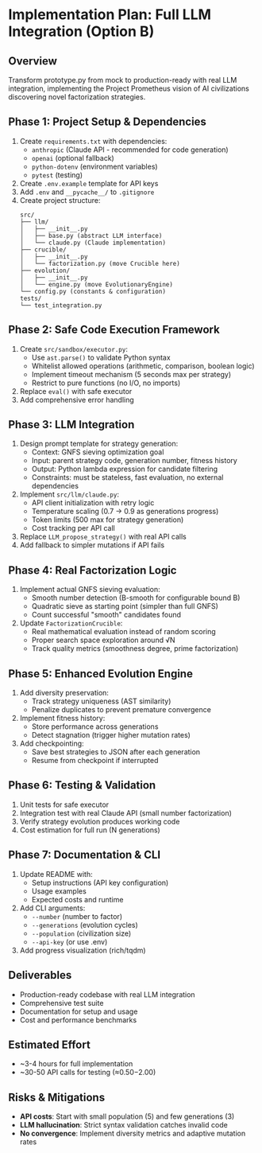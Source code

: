 # Implementation Plan: Full LLM Integration (Option B)

## Overview
Transform prototype.py from mock to production-ready with real LLM integration, implementing the Project Prometheus vision of AI civilizations discovering novel factorization strategies.

## Phase 1: Project Setup & Dependencies
1. Create `requirements.txt` with dependencies:
   - `anthropic` (Claude API - recommended for code generation)
   - `openai` (optional fallback)
   - `python-dotenv` (environment variables)
   - `pytest` (testing)
2. Create `.env.example` template for API keys
3. Add `.env` and `__pycache__/` to `.gitignore`
4. Create project structure:
   ```
   src/
   ├── llm/
   │   ├── __init__.py
   │   ├── base.py (abstract LLM interface)
   │   └── claude.py (Claude implementation)
   ├── crucible/
   │   ├── __init__.py
   │   └── factorization.py (move Crucible here)
   ├── evolution/
   │   ├── __init__.py
   │   └── engine.py (move EvolutionaryEngine)
   └── config.py (constants & configuration)
   tests/
   └── test_integration.py
   ```

## Phase 2: Safe Code Execution Framework
1. Create `src/sandbox/executor.py`:
   - Use `ast.parse()` to validate Python syntax
   - Whitelist allowed operations (arithmetic, comparison, boolean logic)
   - Implement timeout mechanism (5 seconds max per strategy)
   - Restrict to pure functions (no I/O, no imports)
2. Replace `eval()` with safe executor
3. Add comprehensive error handling

## Phase 3: LLM Integration
1. Design prompt template for strategy generation:
   - Context: GNFS sieving optimization goal
   - Input: parent strategy code, generation number, fitness history
   - Output: Python lambda expression for candidate filtering
   - Constraints: must be stateless, fast evaluation, no external dependencies
2. Implement `src/llm/claude.py`:
   - API client initialization with retry logic
   - Temperature scaling (0.7 → 0.9 as generations progress)
   - Token limits (500 max for strategy generation)
   - Cost tracking per API call
3. Replace `LLM_propose_strategy()` with real API calls
4. Add fallback to simpler mutations if API fails

## Phase 4: Real Factorization Logic
1. Implement actual GNFS sieving evaluation:
   - Smooth number detection (B-smooth for configurable bound B)
   - Quadratic sieve as starting point (simpler than full GNFS)
   - Count successful "smooth" candidates found
2. Update `FactorizationCrucible`:
   - Real mathematical evaluation instead of random scoring
   - Proper search space exploration around √N
   - Track quality metrics (smoothness degree, prime factorization)

## Phase 5: Enhanced Evolution Engine
1. Add diversity preservation:
   - Track strategy uniqueness (AST similarity)
   - Penalize duplicates to prevent premature convergence
2. Implement fitness history:
   - Store performance across generations
   - Detect stagnation (trigger higher mutation rates)
3. Add checkpointing:
   - Save best strategies to JSON after each generation
   - Resume from checkpoint if interrupted

## Phase 6: Testing & Validation
1. Unit tests for safe executor
2. Integration test with real Claude API (small number factorization)
3. Verify strategy evolution produces working code
4. Cost estimation for full run (N generations)

## Phase 7: Documentation & CLI
1. Update README with:
   - Setup instructions (API key configuration)
   - Usage examples
   - Expected costs and runtime
2. Add CLI arguments:
   - `--number` (number to factor)
   - `--generations` (evolution cycles)
   - `--population` (civilization size)
   - `--api-key` (or use .env)
3. Add progress visualization (rich/tqdm)

## Deliverables
- Production-ready codebase with real LLM integration
- Comprehensive test suite
- Documentation for setup and usage
- Cost and performance benchmarks

## Estimated Effort
- ~3-4 hours for full implementation
- ~30-50 API calls for testing (≈$0.50-$2.00)

## Risks & Mitigations
- **API costs**: Start with small population (5) and few generations (3)
- **LLM hallucination**: Strict syntax validation catches invalid code
- **No convergence**: Implement diversity metrics and adaptive mutation rates
